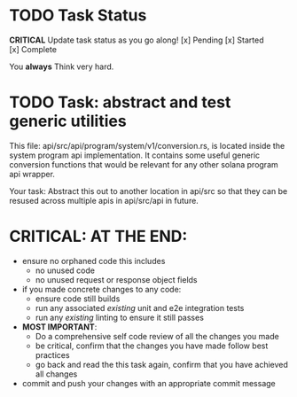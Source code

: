 # TODO Task Status
**CRITICAL** Update task status as you go along!
[x] Pending
[x] Started  
[x] Complete

You **always** Think very hard.

# TODO Task: abstract and test generic utilities
This file: api/src/api/program/system/v1/conversion.rs, is located inside the system program api implementation.
It contains some useful generic conversion functions that would be relevant for any other solana program api wrapper.

Your task:
Abstract this out to another location in api/src so that they can be resused across multiple apis in api/src/api in future.

# **CRITICAL**: AT THE END:
- ensure no orphaned code this includes
  - no unused code
  - no unused request or response object fields
- if you made concrete changes to any code:  
  - ensure code still builds
  - run any associated *existing* unit and e2e integration tests
  - run any *existing* linting to ensure it still passes
- **MOST IMPORTANT**:
  - Do a comprehensive self code review of all the changes you made
  - be critical, confirm that the changes you have made follow best practices
  - go back and read the this task again, confirm that you have achieved all changes
- commit and push your changes with an appropriate commit message